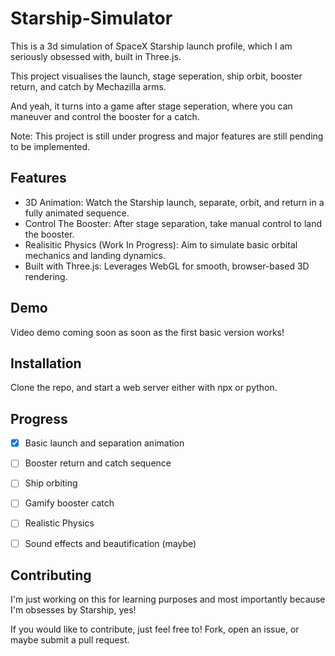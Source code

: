 # Starship-Simulator

This is a 3d simulation of SpaceX Starship launch profile, which I am seriously obsessed with, built in Three.js.

This project visualises the launch, stage seperation, ship orbit, booster return, and catch by Mechazilla arms. 

And yeah, it turns into a game after stage seperation, where you can maneuver and control the booster for a catch.

Note: This project is still under progress and major features are still pending to be implemented.


## Features
- 3D Animation: Watch the Starship launch, separate, orbit, and return in a fully animated sequence.
- Control The Booster: After stage separation, take manual control to land the booster.
- Realisitic Physics (Work In Progress): Aim to simulate basic orbital mechanics and landing dynamics.
- Built with Three.js: Leverages WebGL for smooth, browser-based 3D rendering.

## Demo
Video demo coming soon as soon as the first basic version works!

## Installation

Clone the repo, and start a web server either with npx or python.

## Progress 

- [x] Basic launch and separation animation
- [ ] Booster return and catch sequence
- [ ] Ship orbiting
- [ ] Gamify booster catch
- [ ] Realistic Physics
- [ ] Sound effects and beautification (maybe)


## Contributing

I'm just working on this for learning purposes and most importantly because I'm obsesses by Starship, yes! 

If you would like to contribute, just feel free to! Fork, open an issue, or maybe submit a pull request. 
